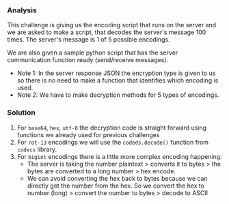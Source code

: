 ### Analysis
This challenge is giving us the encoding script that runs on the server and we are asked to make a script, that decodes the server's message 100 times. The server's message is 1 of 5 possible encodings.

We are also given a sample python script that has the server communication function ready (send/receive messages).

* Note 1: In the server response JSON the encryption type is given to us so there is no need to make a function that identifies which encoding is used.
* Note 2: We have to make decryption methods for 5 types of encodings.

### Solution

1. For `base64`, `hex`, `utf-8` the decryption code is straight forward using functions we already used for previous challenges
2. For `rot-13` encodings we will use the `codeds.decode()` function from `codecs` library.
3. For `bigint` encodings there is a little more complex encoding happening:
    * The server is taking the number plaintext > converts it to bytes > the bytes are converted to a long number > hex encode. 
    * We can avoid converting the hex back to bytes because we can directly get the number from the hex. So we convert the hex to number (long) > convert the number to bytes > decode to ASCII
